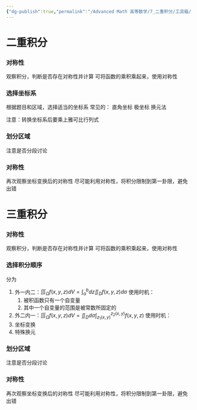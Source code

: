 ```yaml
---
{"dg-publish":true,"permalink":"/Advanced Math 高等数学/7_二重积分/工具箱/工具箱：多重积分/","tags":["工具箱","微积分","高数"]}
---
```


# 二重积分
### 对称性

观察积分，判断是否存在对称性并计算
可将函数的乘积乘起来，使用对称性

### 选择坐标系
根据题目和区域，选择适当的坐标系
常见的：
直角坐标
极坐标
换元法

注意：转换坐标系后要乘上雅可比行列式
### 划分区域
注意是否分段讨论

### 对称性
再次观察坐标变换后的对称性
尽可能利用对称性，将积分限制到第一卦限，避免出错

# 三重积分

### 对称性
观察积分，判断是否存在对称性并计算
可将函数的乘积乘起来，使用对称性
### 选择积分顺序
分为
1. 外一内二：$\iiint_{\Omega} f(x,y,z)dV = \int ^{b}_{a}dz \iint_{D} f(x,y,z)d\sigma$
   使用时机：
	1. 被积函数只有一个自变量
	2. 其中一个自变量的范围是被常数所固定的
2. 外二内一：$\iiint_{\Omega} f(x,y,z)dV =  \iint_{D} d\sigma \int ^{z_{2}(x,y)}_{z_{1}(x,y)}f(x,y,z)$
   使用时机：
3. 坐标变换
4. 特殊换元

### 划分区域

注意是否分段讨论

### 对称性
再次观察坐标变换后的对称性
尽可能利用对称性，将积分限制到第一卦限，避免出错

